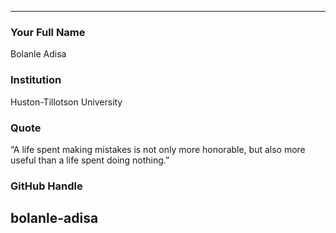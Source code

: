 ---
### Your Full Name

Bolanle Adisa

### Institution

Huston-Tillotson University

### Quote

“A life spent making mistakes is not only more honorable, but also more useful than a life spent doing nothing.” 

### GitHub Handle

bolanle-adisa
----